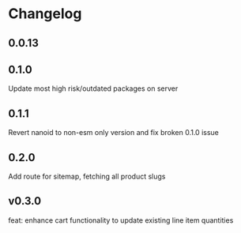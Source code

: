 # Changelog

## 0.0.13

## 0.1.0

Update most high risk/outdated packages on server

## 0.1.1

Revert nanoid to non-esm only version and fix broken 0.1.0 issue

## 0.2.0

Add route for sitemap, fetching all product slugs

## v0.3.0

feat: enhance cart functionality to update existing line item quantities
